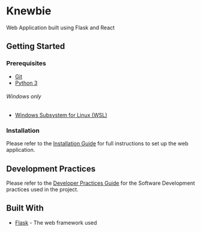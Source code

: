 # Knewbie
Web Application built using Flask and React

## Getting Started

### Prerequisites
* [Git](https://git-scm.com/)
* [Python 3](https://www.python.org/downloads/)
###### Windows only
* [Windows Subsystem for Linux (WSL)](https://docs.microsoft.com/en-us/windows/wsl/install-win10)
### Installation
Please refer to the [Installation Guide](/docs/InstallationGuide.md) for full instructions to set up the web application.

## Development Practices
Please refer to the [Developer Practices Guide](/docs/DevPractices.md) for the Software Development practices used in the project.

## Built With

* [Flask](https://flask.palletsprojects.com/en/1.1.x/) - The web framework used
